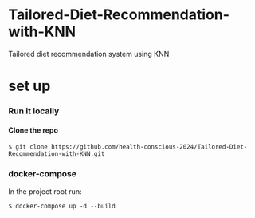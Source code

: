 # Tailored-Diet-Recommendation-with-KNN
Tailored diet recommendation system using KNN

# set up
### Run it locally
#### Clone the repo
```
$ git clone https://github.com/health-conscious-2024/Tailored-Diet-Recommendation-with-KNN.git
```
### docker-compose
In the project root run:
```
$ docker-compose up -d --build
```